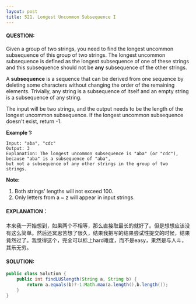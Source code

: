 ```yaml
---
layout: post
title: 521. Longest Uncommon Subsequence I
---
```


#### QUESTION:

Given a group of two strings, you need to find the longest uncommon subsequence of this group of two strings. The longest uncommon subsequence is defined as the longest subsequence of one of these strings and this subsequence should not be **any** subsequence of the other strings.

A **subsequence** is a sequence that can be derived from one sequence by deleting some characters without changing the order of the remaining elements. Trivially, any string is a subsequence of itself and an empty string is a subsequence of any string.

The input will be two strings, and the output needs to be the length of the longest uncommon subsequence. If the longest uncommon subsequence doesn't exist, return -1.

**Example 1:**

```
Input: "aba", "cdc"
Output: 3
Explanation: The longest uncommon subsequence is "aba" (or "cdc"), 
because "aba" is a subsequence of "aba", 
but not a subsequence of any other strings in the group of two strings. 

```

**Note:**

1. Both strings' lengths will not exceed 100.
2. Only letters from a ~ z will appear in input strings.  

#### EXPLANATION：

本来我一开始想到，如果两个不相等，那么直接取最长的就好了。但是想想应该没有这么简单。然后还冥思苦想了很久，结果我把写的结果尝试性提交的时候，结果竟然过了。我觉得这个，完全可以标上hard难度，而不是easy，果然是与人斗，其乐无穷。

#### SOLUTION:

```java
public class Solution {
    public int findLUSlength(String a, String b) {
        return a.equals(b)?-1:Math.max(a.length(),b.length());
    }
}
```



